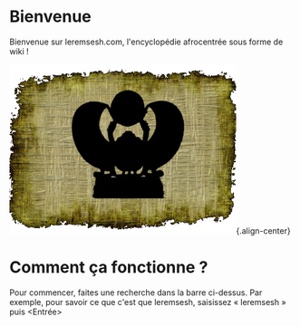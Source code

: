 <!-- TITLE: LEREMSESH.COM -->
<!-- SUBTITLE: Page d'acceuil -->


# Bienvenue
Bienvenue sur leremsesh.com, l'encyclopédie afrocentrée sous forme de wiki !

![Logo Leremsesh Com](/uploads/logo/logo-leremsesh-com.png "Logo Leremsesh Com"){.align-center}
# Comment ça fonctionne ?

Pour commencer, faites une recherche dans la barre ci-dessus. Par exemple, pour savoir ce que c'est que leremsesh, saisissez « leremsesh » puis <Entrée>